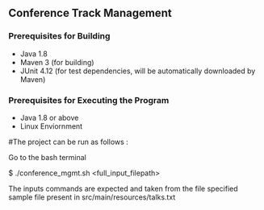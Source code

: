 ## Conference Track Management

### Prerequisites for Building
* Java 1.8 
* Maven 3 (for building)
* JUnit 4.12 (for test dependencies, will be automatically downloaded by Maven)

### Prerequisites for Executing the Program
* Java 1.8 or above
* Linux Enviornment

#The project can be run as follows :

Go to the bash terminal 

$ ./conference_mgmt.sh  <full_input_filepath>  

   The inputs commands are expected and taken from the file specified sample file present in src/main/resources/talks.txt
